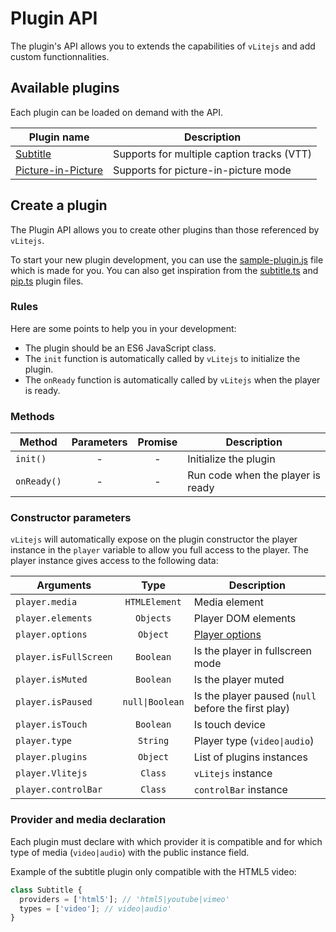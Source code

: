 # Plugin API

The plugin's API allows you to extends the capabilities of `vLitejs` and add custom functionnalities.

## Available plugins

Each plugin can be loaded on demand with the API.

| Plugin name                           | Description                                |
| ------------------------------------- | ------------------------------------------ |
| [Subtitle](./subtitle/README.md)      | Supports for multiple caption tracks (VTT) |
| [Picture-in-Picture](./pip/README.md) | Supports for picture-in-picture mode       |

## Create a plugin

The Plugin API allows you to create other plugins than those referenced by `vLitejs`.

To start your new plugin development, you can use the [sample-plugin.js](https://github.com/yoriiis/vlitejs/blob/main/src/providers/sample/sample-plugin.js) file which is made for you. You can also get inspiration from the [subtitle.ts](https://github.com/yoriiis/vlitejs/blob/main/src/plugins/subtitle.ts) and [pip.ts](https://github.com/yoriiis/vlitejs/blob/main/src/plugins/pip.ts) plugin files.

### Rules

Here are some points to help you in your development:

- The plugin should be an ES6 JavaScript class.
- The `init` function is automatically called by `vLitejs` to initialize the plugin.
- The `onReady` function is automatically called by `vLitejs` when the player is ready.

### Methods

| Method      | Parameters | Promise | Description                       |
| ----------- | :--------: | :-----: | --------------------------------- |
| `init()`    |     -      |    -    | Initialize the plugin             |
| `onReady()` |     -      |    -    | Run code when the player is ready |

### Constructor parameters

`vLitejs` will automatically expose on the plugin constructor the player instance in the `player` variable to allow you full access to the player. The player instance gives access to the following data:

| Arguments             |      Type       | Description                                         |
| --------------------- | :-------------: | --------------------------------------------------- |
| `player.media`        |  `HTMLElement`  | Media element                                       |
| `player.elements`     |    `Objects`    | Player DOM elements                                 |
| `player.options`      |    `Object`     | [Player options](../../README.md#Options)           |
| `player.isFullScreen` |    `Boolean`    | Is the player in fullscreen mode                    |
| `player.isMuted`      |    `Boolean`    | Is the player muted                                 |
| `player.isPaused`     | `null\|Boolean` | Is the player paused (`null` before the first play) |
| `player.isTouch`      |    `Boolean`    | Is touch device                                     |
| `player.type`         |    `String`     | Player type (`video\|audio`)                        |
| `player.plugins`      |    `Object`     | List of plugins instances                           |
| `player.Vlitejs`      |     `Class`     | `vLitejs` instance                                  |
| `player.controlBar`   |     `Class`     | `controlBar` instance                               |

### Provider and media declaration

Each plugin must declare with which provider it is compatible and for which type of media (`video|audio`) with the public instance field.

Example of the subtitle plugin only compatible with the HTML5 video:

```js
class Subtitle {
  providers = ['html5']; // 'html5|youtube|vimeo'
  types = ['video']; // video|audio'
}
```
